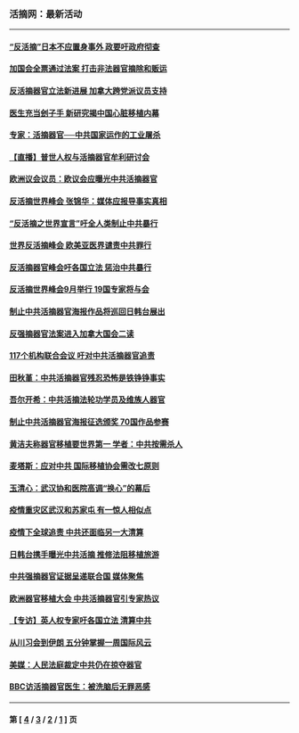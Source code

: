 ### 活摘网：最新活动
---
#### [“反活摘”日本不应置身事外 政要吁政府彻查](../../pages/nf5883/n13971188.md?07150430) 
#### [加国会全票通过法案 打击非法器官摘除和贩运](../../pages/nf5883/n13884924.md?07150430) 
#### [反活摘器官立法新进展 加拿大跨党派议员支持](../../pages/nf5883/n13876061.md?07150430) 
#### [医生充当刽子手 新研究揭中国心脏移植内幕](../../pages/nf5883/n13772291.md?07150430) 
#### [专家：活摘器官──中共国家运作的工业屠杀](../../pages/nf5883/n13761178.md?07150430) 
#### [【直播】普世人权与活摘器官牟利研讨会](../../pages/nf5883/n13425146.md?07150430) 
#### [欧洲议会议员：欧议会应曝光中共活摘器官](../../pages/nf5883/n13336571.md?07150430) 
#### [反活摘世界峰会 张锦华：媒体应报导事实真相](../../pages/nf5883/n13278502.md?07150430) 
#### [“反活摘之世界宣言”吁全人类制止中共暴行](../../pages/nf5883/n13259730.md?07150430) 
#### [世界反活摘峰会 欧美亚医界谴责中共罪行](../../pages/nf5883/n13253550.md?07150430) 
#### [反活摘器官峰会吁各国立法 惩治中共暴行](../../pages/nf5883/n13245052.md?07150430) 
#### [反活摘世界峰会9月举行 19国专家将与会](../../pages/nf5883/n13201492.md?07150430) 
#### [制止中共活摘器官海报作品将巡回日韩台展出](../../pages/nf5883/n13177791.md?07150430) 
#### [反强摘器官法案进入加拿大国会二读](../../pages/nf5883/n13033450.md?07150430) 
#### [117个机构联合会议 吁对中共活摘器官追责](../../pages/nf5883/n12775087.md?07150430) 
#### [田秋堇：中共活摘器官残忍恐怖是铁铮铮事实](../../pages/nf5883/n12702148.md?07150430) 
#### [吾尔开希：中共活摘法轮功学员及维族人器官](../../pages/nf5883/n12693197.md?07150430) 
#### [制止中共活摘器官海报征选颁奖 70国作品参赛](../../pages/nf5883/n12692050.md?07150430) 
#### [黄洁夫称器官移植要世界第一 学者：中共按需杀人](../../pages/nf5883/n12572329.md?07150430) 
#### [麦塔斯：应对中共 国际移植协会需改七原则](../../pages/nf5883/n12514711.md?07150430) 
#### [玉清心：武汉协和医院高调“换心”的幕后](../../pages/nf5883/n12298730.md?07150430) 
#### [疫情重灾区武汉和苏家屯 有一惊人相似点](../../pages/nf5883/n12150824.md?07150430) 
#### [疫情下全球追责 中共还面临另一大清算](../../pages/nf5883/n12070397.md?07150430) 
#### [日韩台携手曝光中共活摘 推修法阻移植旅游](../../pages/nf5883/n11712046.md?07150430) 
#### [中共强摘器官证据呈递联合国 媒体聚焦](../../pages/nf5883/n11546426.md?07150430) 
#### [欧洲器官移植大会 中共活摘器官引专家热议](../../pages/nf5883/n11539095.md?07150430) 
#### [【专访】英人权专家吁各国立法 清算中共](../../pages/nf5883/n11367315.md?07150430) 
#### [从川习会到伊朗 五分钟掌握一周国际风云](../../pages/nf5883/n11338520.md?07150430) 
#### [美媒：人民法庭裁定中共仍在掠夺器官](../../pages/nf5883/n11334897.md?07150430) 
#### [BBC访活摘器官医生：被洗脑后无罪恶感](../../pages/nf5883/n11335935.md?07150430) 

---
#### 第 [ [4](./4.md?07150430) / [3](./3.md?07150430) / [2](./2.md?07150430) / [1](./1.md?07150430) ] 页
